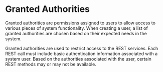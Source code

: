 Granted Authorities
===================
Granted authorities are permissions assigned to users to allow access to
various pieces of system functionality. When creating a user, a list of
granted authorities are chosen based on their expected needs in the
system.

Granted authorities are used to restrict access to the REST services. Each
REST call must include basic authentication information associated with a
system user. Based on the authorities associated with the user, certain
REST methods may or may not be available.